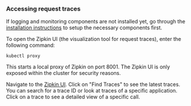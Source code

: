 ### Accessing request traces
If logging and monitoring components are not installed yet, go through the 
[installation instructions](./installing-logging-metrics-traces.md) to setup the 
necessary components first.

To open the Zipkin UI (the visualization tool for request traces), enter the following command:

```shell
kubectl proxy
```

This starts a local proxy of Zipkin on port 8001. The Zipkin UI is only exposed within
the cluster for security reasons.

Navigate to the [Zipkin UI](http://localhost:8001/api/v1/namespaces/istio-system/services/zipkin:9411/proxy/zipkin/).
Click on "Find Traces" to see the latest traces. You can search for a trace ID
or look at traces of a specific application. Click on a trace to see a detailed
view of a specific call.

<!--TODO: Consider adding a video here. -->
